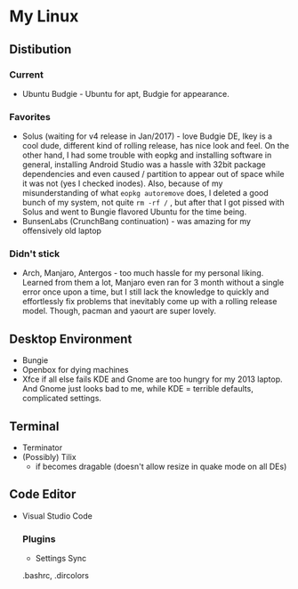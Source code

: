 # My Linux

## Distibution
 ### Current
 - Ubuntu Budgie - Ubuntu for apt, Budgie for appearance.
 ### Favorites
 - Solus (waiting for v4 release in Jan/2017) - love Budgie DE, Ikey is a cool dude, different kind of rolling release, has nice look and feel. On the other hand, I had some trouble with eopkg and installing software in general, installing Android Studio was a hassle with 32bit package dependencies and even caused / partition to appear out of space while it was not (yes I checked inodes). Also, because of my misunderstanding of what `eopkg autoremove` does, I deleted a good bunch of my system, not quite `rm -rf /` , but after that I got pissed with Solus and went to Bungie flavored Ubuntu for the time being.
 - BunsenLabs (CrunchBang continuation) - was amazing for my offensively old laptop
 ### Didn't stick
 - Arch, Manjaro, Antergos - too much hassle for my personal liking. Learned from them a lot, Manjaro even ran for 3 month without a single error once upon a time, but I still lack the knowledge to quickly and effortlessly fix problems that inevitably come up with a rolling release model. Though, pacman and yaourt are super lovely.

## Desktop Environment
- Bungie
- Openbox for dying machines
- Xfce if all else fails
KDE and Gnome are too hungry for my 2013 laptop. And Gnome just looks bad to me, while KDE = terrible defaults, complicated settings.

## Terminal
* Terminator
* (Possibly) Tilix
  - if becomes dragable (doesn't allow resize in quake mode on all DEs)
## Code Editor
* Visual Studio Code
  ### Plugins
  - Settings Sync
  
  
  .bashrc, .dircolors
